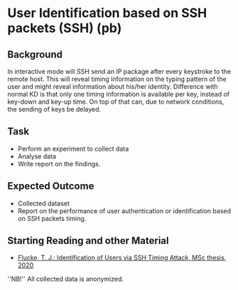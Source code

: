 # User Identification based on SSH packets (SSH) (pb)
## Background
In interactive mode will SSH send an IP package after every keystroke to
the remote host. This will reveal timing information on the typing pattern
of the user and might reveal information about his/her identity. Difference
with normal KD is that only one timing information is available per key,
instead of key-down and key-up time. On top of that can, due to network
conditions, the sending of keys be delayed.

## Task
- Perform an experiment to collect data
- Analyse data
- Write report on the findings.
## Expected Outcome
- Collected dataset
- Report on the performance of user authentication or identification based on SSH packets timing.
## Starting Reading and other Material
- [Flucke, T. J.: Identification of Users via SSH Timing Attack, MSc thesis, 2020](https://digitalcommons.calpoly.edu/cgi/viewcontent.cgi?article=3587&context=theses)

''NB!'' All collected data is anonymized. 
